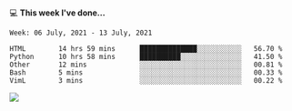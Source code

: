 💻 **This week I've done...**

<!--START_SECTION:waka-->
```text
Week: 06 July, 2021 - 13 July, 2021

HTML        14 hrs 59 mins      ██████████████░░░░░░░░░░░   56.70 % 
Python      10 hrs 58 mins      ██████████░░░░░░░░░░░░░░░   41.50 % 
Other       12 mins             ░░░░░░░░░░░░░░░░░░░░░░░░░   00.81 % 
Bash        5 mins              ░░░░░░░░░░░░░░░░░░░░░░░░░   00.33 % 
VimL        3 mins              ░░░░░░░░░░░░░░░░░░░░░░░░░   00.22 %
```
<!--END_SECTION:waka-->

![](https://hits.seeyoufarm.com/api/count/incr/badge.svg?url=https%3A%2F%2Fgithub.com%2Fkuanhungchen&count_bg=%2379C83D&title_bg=%23555555&icon=github.svg&icon_color=%23E7E7E7&title=hits&edge_flat=false)
